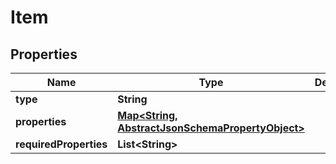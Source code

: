 

# Item


## Properties

Name | Type | Description | Notes
------------ | ------------- | ------------- | -------------
**type** | **String** |  |  [optional]
**properties** | [**Map&lt;String, AbstractJsonSchemaPropertyObject&gt;**](AbstractJsonSchemaPropertyObject.md) |  |  [optional]
**requiredProperties** | **List&lt;String&gt;** |  |  [optional]



